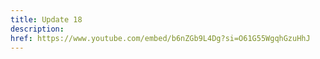 ```yaml
---
title: Update 18
description: 
href: https://www.youtube.com/embed/b6nZGb9L4Dg?si=O61G55WgqhGzuHhJ
---
```

